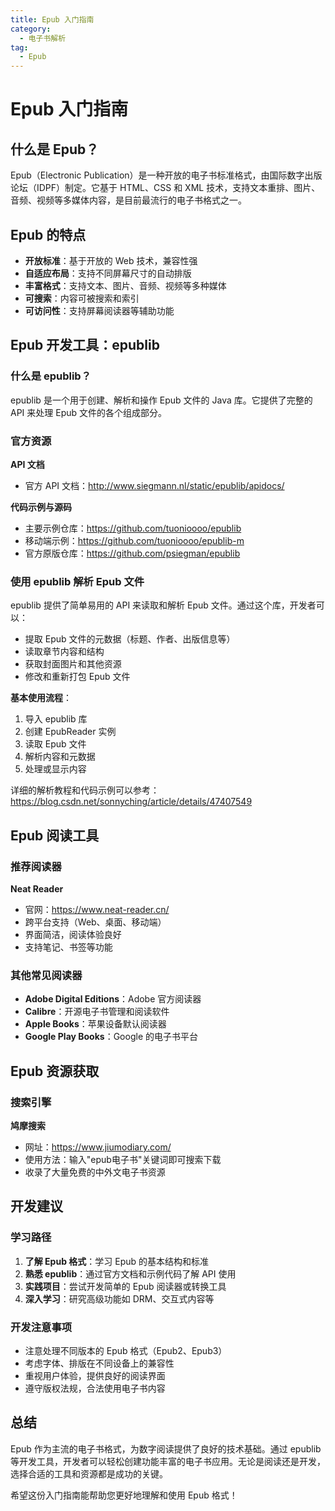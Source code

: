 ```yaml
---
title: Epub 入门指南
category:
  - 电子书解析
tag:
  - Epub
---
```


# Epub 入门指南

## 什么是 Epub？

Epub（Electronic Publication）是一种开放的电子书标准格式，由国际数字出版论坛（IDPF）制定。它基于 HTML、CSS 和 XML 技术，支持文本重排、图片、音频、视频等多媒体内容，是目前最流行的电子书格式之一。

## Epub 的特点

- **开放标准**：基于开放的 Web 技术，兼容性强
- **自适应布局**：支持不同屏幕尺寸的自动排版
- **丰富格式**：支持文本、图片、音频、视频等多种媒体
- **可搜索**：内容可被搜索和索引
- **可访问性**：支持屏幕阅读器等辅助功能

## Epub 开发工具：epublib

### 什么是 epublib？

epublib 是一个用于创建、解析和操作 Epub 文件的 Java 库。它提供了完整的 API 来处理 Epub 文件的各个组成部分。

### 官方资源

**API 文档**
- 官方 API 文档：http://www.siegmann.nl/static/epublib/apidocs/

**代码示例与源码**
- 主要示例仓库：https://github.com/tuonioooo/epublib
- 移动端示例：https://github.com/tuonioooo/epublib-m
- 官方原版仓库：https://github.com/psiegman/epublib

### 使用 epublib 解析 Epub 文件

epublib 提供了简单易用的 API 来读取和解析 Epub 文件。通过这个库，开发者可以：

- 提取 Epub 文件的元数据（标题、作者、出版信息等）
- 读取章节内容和结构
- 获取封面图片和其他资源
- 修改和重新打包 Epub 文件

**基本使用流程**：
1. 导入 epublib 库
2. 创建 EpubReader 实例
3. 读取 Epub 文件
4. 解析内容和元数据
5. 处理或显示内容

详细的解析教程和代码示例可以参考：https://blog.csdn.net/sonnyching/article/details/47407549

## Epub 阅读工具

### 推荐阅读器

**Neat Reader**
- 官网：https://www.neat-reader.cn/
- 跨平台支持（Web、桌面、移动端）
- 界面简洁，阅读体验良好
- 支持笔记、书签等功能

### 其他常见阅读器
- **Adobe Digital Editions**：Adobe 官方阅读器
- **Calibre**：开源电子书管理和阅读软件
- **Apple Books**：苹果设备默认阅读器
- **Google Play Books**：Google 的电子书平台

## Epub 资源获取

### 搜索引擎

**鸠摩搜索**
- 网址：https://www.jiumodiary.com/
- 使用方法：输入"epub电子书"关键词即可搜索下载
- 收录了大量免费的中外文电子书资源

## 开发建议

### 学习路径

1. **了解 Epub 格式**：学习 Epub 的基本结构和标准
2. **熟悉 epublib**：通过官方文档和示例代码了解 API 使用
3. **实践项目**：尝试开发简单的 Epub 阅读器或转换工具
4. **深入学习**：研究高级功能如 DRM、交互式内容等

### 开发注意事项

- 注意处理不同版本的 Epub 格式（Epub2、Epub3）
- 考虑字体、排版在不同设备上的兼容性
- 重视用户体验，提供良好的阅读界面
- 遵守版权法规，合法使用电子书内容

## 总结

Epub 作为主流的电子书格式，为数字阅读提供了良好的技术基础。通过 epublib 等开发工具，开发者可以轻松创建功能丰富的电子书应用。无论是阅读还是开发，选择合适的工具和资源都是成功的关键。

希望这份入门指南能帮助您更好地理解和使用 Epub 格式！
